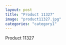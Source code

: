 ```yaml
---
layout: post
title: "Product 11327"
image: "product11327.jpg"
categories: "category1"
---
```

Product 11327
